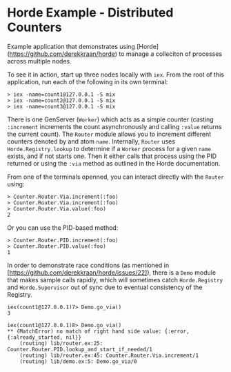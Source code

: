 # Horde Example - Distributed Counters

Example application that demonstrates using [Horde] (https://github.com/derekkraan/horde) to manage a colleciton of processes across multiple nodes.

To see it in action, start up three nodes locally with `iex`. From the root of this application, run each of the following in its own terminal:

```
> iex -name=count1@127.0.0.1 -S mix
> iex -name=count2@127.0.0.1 -S mix
> iex -name=count3@127.0.0.1 -S mix
```

There is one GenServer (`Worker`) which acts as a simple counter (casting `:increment` increments the count asynchronously and calling `:value` returns the current count).  The `Router` module allows you to increment different counters denoted by and atom `name`.  Internally, `Router` uses `Horde.Registry.lookup` to determine if a `Worker` process for a given `name` exists, and if not starts one.  Then it either calls that process using the PID returned or using the `:via` method as outlined in the Horde documentation.

From one of the terminals openned, you can interact directly with the `Router` using:

```
> Counter.Router.Via.increment(:foo)
> Counter.Router.Via.increment(:foo)
> Counter.Router.Via.value(:foo)
2
```

Or you can use the PID-based method:

```
> Counter.Router.PID.increment(:foo)
> Counter.Router.PID.value(:foo)
1
```

In order to demonstrate race conditions (as mentioned in [https://github.com/derekkraan/horde/issues/22]), there is a `Demo` module that makes sample calls rapidly, which will sometimes catch `Horde.Registry` and `Horde.Supervisor` out of sync due to eventual consistency of the Registry.

```
iex(count1@127.0.0.1)7> Demo.go_via()
3

iex(count1@127.0.0.1)8> Demo.go_via()
** (MatchError) no match of right hand side value: {:error, {:already_started, nil}}
    (routing) lib/router.ex:25: Counter.Router.PID.lookup_and_start_if_needed/1
    (routing) lib/router.ex:45: Counter.Router.Via.increment/1
    (routing) lib/demo.ex:5: Demo.go_via/0
```
